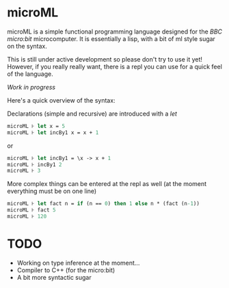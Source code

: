 # microML

microML is a simple functional programming language designed for the *BBC micro:bit* microcomputer. It is
essentially a lisp, with a bit of ml style sugar on the syntax.

This is still under active development so please don't try to use it yet! However, if you really really want,
there is a repl you can use for a quick feel of the language.

*Work in progress*

Here's a quick overview of the syntax:

Declarations (simple and recursive) are introduced with a _let_

```ml
microML ⊦ let x = 5
microML ⊦ let incBy1 x = x + 1
```

or 

```ml
microML ⊦ let incBy1 = \x -> x + 1
microML ⊦ incBy1 2
microML ⊦ 3
```

More complex things can be entered at the repl as well (at the moment everything must be on one line)

```ml
microML ⊦ let fact n = if (n == 0) then 1 else n * (fact (n-1))
microML ⊦ fact 5
microML ⊦ 120
```

TODO
====

+ Working on type inference at the moment...
+ Compiler to C++ (for the micro:bit)
+ A bit more syntactic sugar
